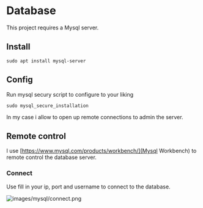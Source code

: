 # Database

This project requires a Mysql server.

## Install

```
sudo apt install mysql-server
```

## Config

Run mysql secury script to configure to your liking
```
sudo mysql_secure_installation
```

In my case i allow to open up remote connections to admin the server.

## Remote control

I use [https://www.mysql.com/products/workbench/](Mysql Workbench) to remote control the database server.

### Connect

Use fill in your ip, port and username to connect to the database.

![images/mysql/connect.png](images/mysql/connect.png)

